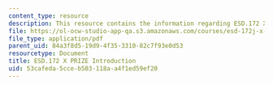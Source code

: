 ```yaml
---
content_type: resource
description: This resource contains the information regarding ESD.172 X pRIZE introduction.
file: https://ol-ocw-studio-app-qa.s3.amazonaws.com/courses/esd-172j-x-prize-workshop-grand-challenges-in-energy-fall-2009/53cafeda5cceb503118aa4f1ed59ef20_MITESD_172JF09_Lec01.pdf
file_type: application/pdf
parent_uid: 84a3f8d5-19d9-4f35-3310-82c7f93e0d53
resourcetype: Document
title: ESD.172 X PRIZE Introduction
uid: 53cafeda-5cce-b503-118a-a4f1ed59ef20
---
```


